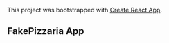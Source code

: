 This project was bootstrapped with [Create React App](https://github.com/facebook/create-react-app).

## FakePizzaria App
